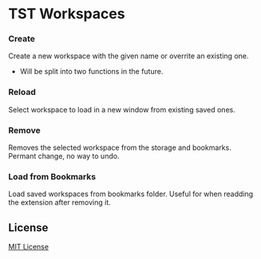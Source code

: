 # TST Workspaces

### Create
Create a new workspace with the given name or overrite an existing one.
- Will be split into two functions in the future.

### Reload
Select workspace to load in a new window from existing saved ones.

### Remove
Removes the selected workspace from the storage and bookmarks.
Permant change, no way to undo.


### Load from Bookmarks
Load saved workspaces from bookmarks folder. Useful for when readding the extension after
removing it.

## License
[MIT License](https://opensource.org/licenses/MIT)
